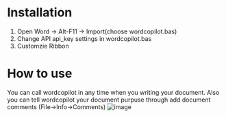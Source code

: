 # Installation

1. Open Word -> Alt-F11 -> Import(choose wordcopilot.bas)
2. Change API api_key settings in wordcopilot.bas
3. Customzie Ribbon


# How to use

You can call wordcopilot in any time when you writing your document.
Also you can tell wordcopilot your document purpuse through add document comments (File->Info->Comments)
![image](https://user-images.githubusercontent.com/83263744/227417600-1ed7bd7b-8f30-42d8-af4e-33d7e8d03303.png)
